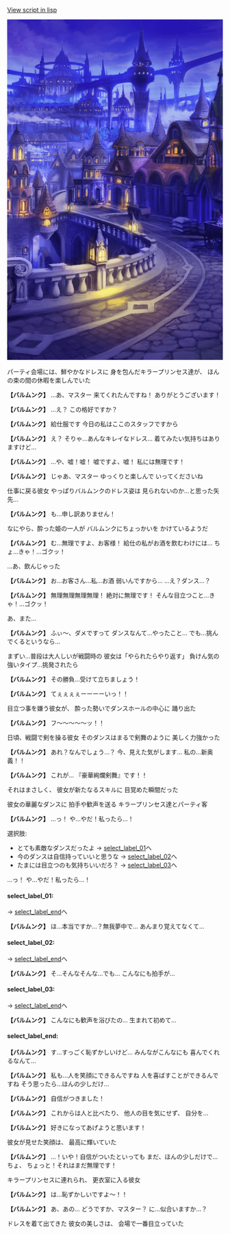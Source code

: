 [View script in lisp](../scripts/10091203.txt)

![town_night.png](../images/backgrounds/town_night.png)

パーティ会場には、鮮やかなドレスに
身を包んだキラープリンセス達が、
ほんの束の間の休暇を楽しんでいた

**【バルムンク】**
…あ、マスター
来てくれたんですね！
ありがとうございます！

**【バルムンク】**
…え？
この格好ですか？

**【バルムンク】**
給仕服です
今日の私はここのスタッフですから

**【バルムンク】**
え？
そりゃ…あんなキレイなドレス…
着てみたい気持ちはありますけど…

**【バルムンク】**
…や、嘘！嘘！
嘘ですよ、嘘！
私には無理です！

**【バルムンク】**
じゃあ、マスター
ゆっくりと楽しんで
いってくださいね

仕事に戻る彼女
やっぱりバルムンクのドレス姿は
見られないのか…と思った矢先…

**【バルムンク】**
も…申し訳ありません！

なにやら、酔った姫の一人が
バルムンクにちょっかいを
かけているようだ

**【バルムンク】**
む…無理ですよ、お客様！
給仕の私がお酒を飲むわけには…
ちょ…きゃ！…ゴクッ！

…あ、飲んじゃった

**【バルムンク】**
お…お客さん…私…お酒
弱いんですから…
…え？ダンス…？

**【バルムンク】**
無理無理無理無理！
絶対に無理です！
そんな目立つこと…きゃ！…ゴクッ！

あ、また…

**【バルムンク】**
ふぃ〜、ダメですって
ダンスなんて…やったこと…
でも…挑んでくるというなら…

まずい…普段は大人しいが戦闘時の
彼女は「やられたらやり返す」
負けん気の強いタイプ…挑発されたら

**【バルムンク】**
その勝負…受けて立ちましょう！

**【バルムンク】**
てぇぇぇぇーーーーいっ！！

目立つ事を嫌う彼女が、
酔った勢いでダンスホールの中心に
踊り出た

**【バルムンク】**
フ〜〜〜〜〜ッ！！

日頃、戦闘で剣を操る彼女
そのダンスはまるで剣舞のように
美しく力強かった

**【バルムンク】**
あれ？なんでしょう…？
今、見えた気がします…
私の…新奥義！！

**【バルムンク】**
これが…
『豪華絢爛剣舞』です！！

それはまさしく、
彼女が新たなるスキルに
目覚めた瞬間だった

彼女の華麗なダンスに
拍手や歓声を送る
キラープリンセス達とパーティ客

**【バルムンク】**
…っ！
や…やだ！私ったら…！

選択肢:
- とても素敵なダンスだったよ → [select_label_01](#select_label_01)へ
- 今のダンスは自信持っていいと思うな → [select_label_02](#select_label_02)へ
- たまには目立つのも気持ちいいだろ？ → [select_label_03](#select_label_03)へ

…っ！
や…やだ！私ったら…！

#### select_label_01:
 → [select_label_end](#select_label_end)へ

**【バルムンク】**
ほ…本当ですか…？無我夢中で…
あんまり覚えてなくて…

#### select_label_02:
 → [select_label_end](#select_label_end)へ

**【バルムンク】**
そ…そんなそんな…でも…
こんなにも拍手が…

#### select_label_03:
 → [select_label_end](#select_label_end)へ

**【バルムンク】**
こんなにも歓声を浴びたの…
生まれて初めて…

#### select_label_end:

**【バルムンク】**
す…すっごく恥ずかしいけど…
みんながこんなにも
喜んでくれるなんて…

**【バルムンク】**
私も…人を笑顔にできるんですね
人を喜ばすことができるんですね
そう思ったら…ほんの少しだけ…

**【バルムンク】**
自信がつきました！

**【バルムンク】**
これからは人と比べたり、
他人の目を気にせず、
自分を…

**【バルムンク】**
好きになってあげようと思います！

彼女が見せた笑顔は、
最高に輝いていた

**【バルムンク】**
…！いや！自信がついたといっても
まだ、ほんの少しだけで…ちょ、
ちょっと！それはまだ無理です！

キラープリンセスに連れられ、
更衣室に入る彼女

**【バルムンク】**
は…恥ずかしいですよ〜！！

**【バルムンク】**
あ、あの…
どうですか、マスター？
に…似合いますか…？

ドレスを着て出てきた
彼女の美しさは、
会場で一番目立っていた
